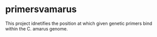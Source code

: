 # primersvamarus
This project idnetifies the position at which given genetic primers bind within the C. amarus genome.
